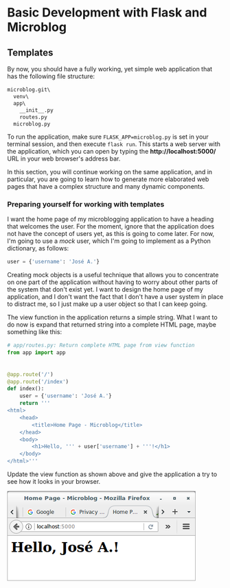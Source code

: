 # Basic Development with Flask and Microblog

## Templates

By now, you should have a fully working, yet simple web application that 
has the following file structure:

```
microblog.git\
  venv\
  app\
    __init__.py
    routes.py
  microblog.py
```

To run the application, make sure `FLASK_APP=microblog.py` is set in 
your terminal session, and then execute `flask run`. This starts a web 
server with the application, which you can open by typing 
the **http://localhost:5000/** URL in your web browser's address bar.

In this section, you will continue working on the same application, and 
in particular, you are going to learn how to generate more elaborated 
web pages that have a complex structure and many dynamic components.

### Preparing yourself for working with templates

I want the home page of my microblogging application to have a heading 
that welcomes the user. For the moment, ignore that the application does 
not have the concept of users yet, as this is going to come later. For 
now, I'm going to use a *mock* user, which I'm going to implement as a 
Python dictionary, as follows:

```python
user = {'username': 'José A.'}
```

Creating mock objects is a useful technique that allows you to 
concentrate on one part of the application without having to worry about 
other parts of the system that don't exist yet. I want to design the 
home page of my application, and I don't want the fact that I don't have 
a user system in place to distract me, so I just make up a user object 
so that I can keep going.

The view function in the application returns a simple string. What I 
want to do now is expand that returned string into a complete HTML page, 
maybe something like this:

```python
# app/routes.py: Return complete HTML page from view function
from app import app


@app.route('/')
@app.route('/index')
def index():
    user = {'username': 'José A.'}
    return '''
<html>
    <head>
        <title>Home Page - Microblog</title>
    </head>
    <body>
        <h1>Hello, ''' + user['username'] + '''!</h1>
    </body>
</html>'''
```

Update the view function as shown above and give the application a try 
to see how it looks in your browser.

![img](01-templates-a.png)
